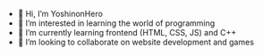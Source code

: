 - 👋 Hi, I’m YoshinonHero
- 👀 I’m interested in learning the world of programming
- 🌱 I’m currently learning frontend (HTML, CSS, JS) and C++
- 💞️ I’m looking to collaborate on website development and games

<!---
YoshinonHero/YoshinonHero is a ✨ special ✨ repository because its `README.md` (this file) appears on your GitHub profile.
You can click the Preview link to take a look at your changes.
--->
